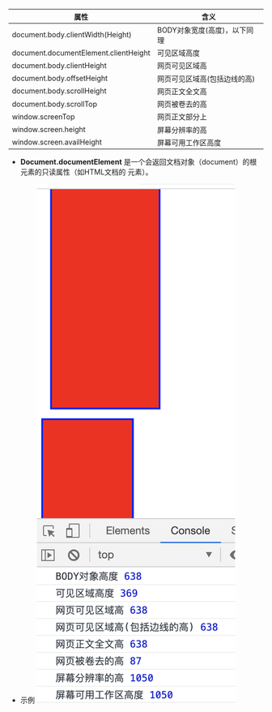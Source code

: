 |属性|含义|
|-|-|
|document.body.clientWidth(Height)|BODY对象宽度(高度)，以下同理|
|document.documentElement.clientHeight|可见区域高度|
|document.body.clientHeight|网页可见区域高|
|document.body.offsetHeight|网页可见区域高(包括边线的高)|
|document.body.scrollHeight|网页正文全文高|
|document.body.scrollTop|网页被卷去的高|
|window.screenTop|网页正文部分上|
|window.screen.height|屏幕分辨率的高|
|window.screen.availHeight|屏幕可用工作区高度|

- **Document.documentElement** 是一个会返回文档对象（document）的根元素的只读属性（如HTML文档的 <html> 元素）。

- 示例
![Screen Shot 20200330 at 8.56.56 PM.png](../../documents/img/1585620428-14.png)
